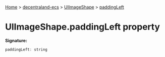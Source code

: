 [Home](./index) &gt; [decentraland-ecs](./decentraland-ecs.md) &gt; [UIImageShape](./decentraland-ecs.uiimageshape.md) &gt; [paddingLeft](./decentraland-ecs.uiimageshape.paddingleft.md)

# UIImageShape.paddingLeft property


**Signature:**
```javascript
paddingLeft: string
```

